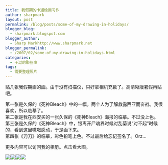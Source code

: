 ```yaml
---
title: 我假期的卡通绘画习作
author: sharpmark
layout: post
permalink: /blog/posts/some-of-my-drawing-in-holidays/
blogger_blog:
  - sharpmark.blogspot.com
blogger_author:
  - Sharp Markhttp://www.sharpmark.net
blogger_permalink:
  - /2007/02/some-of-my-drawing-in-holidays.html
categories:
  - 干过的那些事
tags:
  - 需要整理照片
---
```

贴几张我假期画的画。由于没有扫描仪，只好拿相机充数了。高清晰版暑假再贴吧。

第一张是久保的《死神Bleach》中的一幅。两个人为了解救露西亚而奋战。我很喜欢，所以临摹了。  
第二张是我在西安买的一张久保的《死神Bleach》海报的临摹。不过没上色。  
第三张是久保的《死神Bleach》中，银离开尸魂界时候对乱菊说“对不起”时候的，看到这里嗷嗷感动，于是画下来。  
第四张《刀刀》的临摹，彩色铅笔上色。不过最后给忘记签名了。Orz&#8230;

更多内容可以访问我的相册。点击看大图。

<a href="http://lh5.google.com/image/SharpMark/ReJGd1BnPII/AAAAAAAAAEI/zLzcKNZLP0s/s800/DSC00125.JPG" rel="lightbox[我假期的卡通绘画习作]" target="_blank"><img src="http://lh5.google.com/image/SharpMark/ReJGd1BnPII/AAAAAAAAAEI/zLzcKNZLP0s/s288/DSC00125.JPG" /></a><a href="http://lh6.google.com/image/SharpMark/ReJGmFBnPLI/AAAAAAAAAEk/wgRUs_Kmo0Y/s800/DSC00127.JPG" rel="lightbox[我假期的卡通绘画习作]" target="_blank"><img src="http://lh6.google.com/image/SharpMark/ReJGmFBnPLI/AAAAAAAAAEk/wgRUs_Kmo0Y/s288/DSC00127.JPG" /></a><a href="http://lh3.google.com/image/SharpMark/ReJGjVBnPKI/AAAAAAAAAEc/_Tk3hYeMZzU/s800/DSC00124.JPG" target="_blank" rel="lightbox[我假期的卡通绘画习作]" ><img src="http://lh3.google.com/image/SharpMark/ReJGjVBnPKI/AAAAAAAAAEc/_Tk3hYeMZzU/s288/DSC00124.JPG" /></a><a rel="lightbox[我假期的卡通绘画习作]"  href="http://lh3.google.com/image/SharpMark/ReJGqVBnPMI/AAAAAAAAAEs/rSN8VnZA044/s800/DSC00128.JPG" target="_blank"><img src="http://lh3.google.com/image/SharpMark/ReJGqVBnPMI/AAAAAAAAAEs/rSN8VnZA044/s288/DSC00128.JPG" /></a>